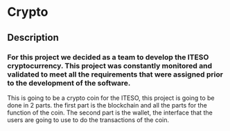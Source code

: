 # Crypto
## Description
### For this project we decided as a team to develop the ITESO cryptocurrency. This project was constantly monitored and validated to meet all the requirements that were assigned prior to the development of the software.
This is going to be a crypto coin for the ITESO, this project is going to be done in 2 parts. the first part is the blockchain and all the parts for the function of the coin. The second part is the wallet, the interface that the users are going to use to do the transactions of the coin.
